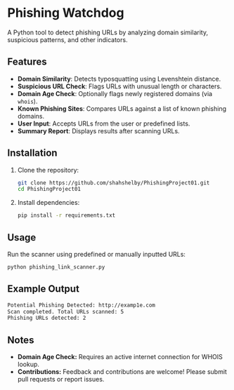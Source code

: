 # Phishing Watchdog

A Python tool to detect phishing URLs by analyzing domain similarity, suspicious patterns, and other indicators.

## Features
- **Domain Similarity**: Detects typosquatting using Levenshtein distance.
- **Suspicious URL Check**: Flags URLs with unusual length or characters.
- **Domain Age Check**: Optionally flags newly registered domains (via `whois`).
- **Known Phishing Sites**: Compares URLs against a list of known phishing domains.
- **User Input**: Accepts URLs from the user or predefined lists.
- **Summary Report**: Displays results after scanning URLs.

## Installation
1. Clone the repository:
    ```bash
    git clone https://github.com/shahshelby/PhishingProject01.git
    cd PhishingProject01
    ```
2. Install dependencies:
    ```bash
    pip install -r requirements.txt
    ```

## Usage
Run the scanner using predefined or manually inputted URLs:
```bash
python phishing_link_scanner.py
```
## Example Output
```bash
Potential Phishing Detected: http://examp1e.com
Scan completed. Total URLs scanned: 5
Phishing URLs detected: 2
```
## Notes
- **Domain Age Check:** Requires an active internet connection for WHOIS lookup.
- **Contributions:** Feedback and contributions are welcome! Please submit pull requests or report issues.
